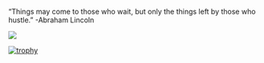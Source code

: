“Things may come to those who wait, but only the things left by those who hustle.”
-Abraham Lincoln

![](https://media.tenor.com/tD7OYvf0DXcAAAAC/80s-retro.gif)

[![trophy](https://github-profile-trophy.vercel.app/?username=fusion407&rank=-C,-?=ryo-ma&theme=alduin)](https://github.com/ryo-ma/github-profile-trophy)

